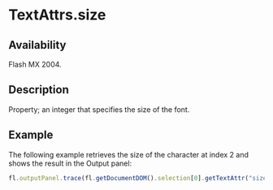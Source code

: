 # TextAttrs.size

## Availability

Flash MX 2004.

## Description

Property; an integer that specifies the size of the font.

## Example

The following example retrieves the size of the character at index 2 and shows the result in the Output panel:

```javascript
fl.outputPanel.trace(fl.getDocumentDOM().selection[0].getTextAttr("size", 2));
```
